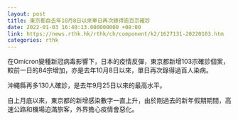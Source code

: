 ```yaml
---
layout: post
title: 東京都自去年10月8日以來單日再次錄得逾百宗確診
date: 2022-01-03 16:40:13.000000000 +08:00
link: https://news.rthk.hk/rthk/ch/component/k2/1627131-20220103.htm
categories: rthk
---
```


在Omicron變種新冠病毒影響下，日本的疫情反彈，東京都新增103宗確診個案，較前一日的84宗增加，亦是去年10月8日以來，單日再次錄得過百人染病。

沖繩縣再多130人確診，是去年9月25日以來的最高水平。

自上月底以來，東京都的新增感染數字一直上升，由於剛過去的新年假期期間，高速公路和機場迫滿旅客，外界擔心疫情會惡化。
